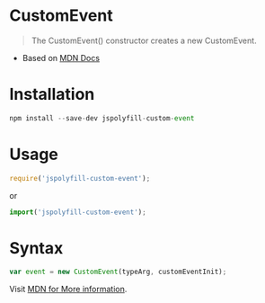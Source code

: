 # CustomEvent

> The CustomEvent() constructor creates a new CustomEvent.

- Based on [MDN Docs](https://developer.mozilla.org/en-US/docs/Web/API/CustomEvent/CustomEvent)

# Installation

```js
npm install --save-dev jspolyfill-custom-event
```

# Usage

```js
require('jspolyfill-custom-event');
```

or

```js
import('jspolyfill-custom-event');
```


# Syntax

```js
var event = new CustomEvent(typeArg, customEventInit);
```

Visit [MDN for More information](https://developer.mozilla.org/en-US/docs/Web/API/CustomEvent/CustomEvent#Syntax).
